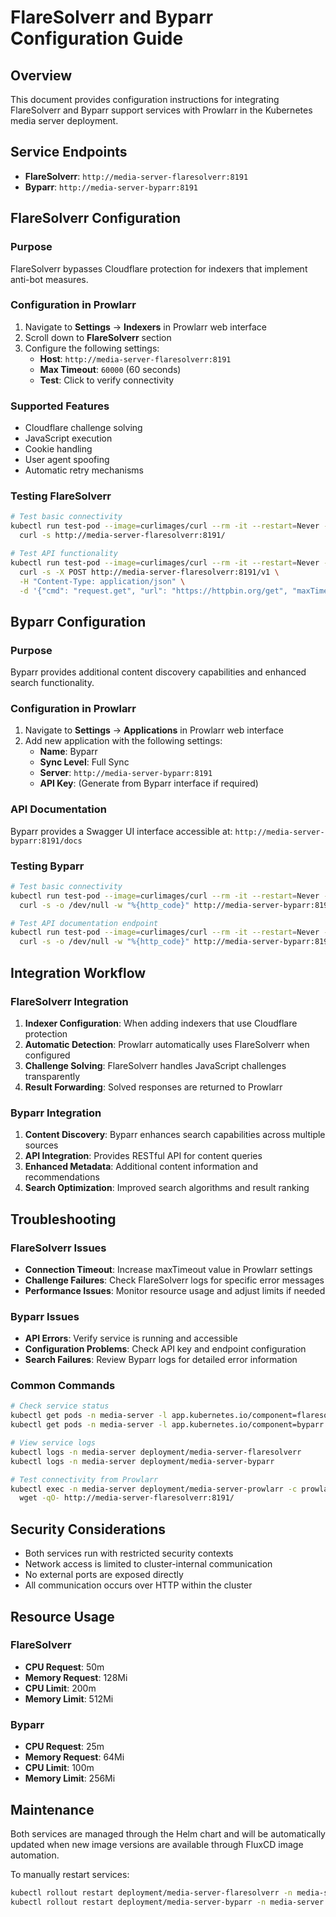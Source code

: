 # FlareSolverr and Byparr Configuration Guide

## Overview

This document provides configuration instructions for integrating FlareSolverr and Byparr support services with Prowlarr in the Kubernetes media server deployment.

## Service Endpoints

- **FlareSolverr**: `http://media-server-flaresolverr:8191`
- **Byparr**: `http://media-server-byparr:8191`

## FlareSolverr Configuration

### Purpose
FlareSolverr bypasses Cloudflare protection for indexers that implement anti-bot measures.

### Configuration in Prowlarr
1. Navigate to **Settings** → **Indexers** in Prowlarr web interface
2. Scroll down to **FlareSolverr** section
3. Configure the following settings:
   - **Host**: `http://media-server-flaresolverr:8191`
   - **Max Timeout**: `60000` (60 seconds)
   - **Test**: Click to verify connectivity

### Supported Features
- Cloudflare challenge solving
- JavaScript execution
- Cookie handling
- User agent spoofing
- Automatic retry mechanisms

### Testing FlareSolverr
```bash
# Test basic connectivity
kubectl run test-pod --image=curlimages/curl --rm -it --restart=Never -n media-server -- \
  curl -s http://media-server-flaresolverr:8191/

# Test API functionality
kubectl run test-pod --image=curlimages/curl --rm -it --restart=Never -n media-server -- \
  curl -s -X POST http://media-server-flaresolverr:8191/v1 \
  -H "Content-Type: application/json" \
  -d '{"cmd": "request.get", "url": "https://httpbin.org/get", "maxTimeout": 60000}'
```

## Byparr Configuration

### Purpose
Byparr provides additional content discovery capabilities and enhanced search functionality.

### Configuration in Prowlarr
1. Navigate to **Settings** → **Applications** in Prowlarr web interface
2. Add new application with the following settings:
   - **Name**: Byparr
   - **Sync Level**: Full Sync
   - **Server**: `http://media-server-byparr:8191`
   - **API Key**: (Generate from Byparr interface if required)

### API Documentation
Byparr provides a Swagger UI interface accessible at:
`http://media-server-byparr:8191/docs`

### Testing Byparr
```bash
# Test basic connectivity
kubectl run test-pod --image=curlimages/curl --rm -it --restart=Never -n media-server -- \
  curl -s -o /dev/null -w "%{http_code}" http://media-server-byparr:8191/

# Test API documentation endpoint
kubectl run test-pod --image=curlimages/curl --rm -it --restart=Never -n media-server -- \
  curl -s -o /dev/null -w "%{http_code}" http://media-server-byparr:8191/docs
```

## Integration Workflow

### FlareSolverr Integration
1. **Indexer Configuration**: When adding indexers that use Cloudflare protection
2. **Automatic Detection**: Prowlarr automatically uses FlareSolverr when configured
3. **Challenge Solving**: FlareSolverr handles JavaScript challenges transparently
4. **Result Forwarding**: Solved responses are returned to Prowlarr

### Byparr Integration
1. **Content Discovery**: Byparr enhances search capabilities across multiple sources
2. **API Integration**: Provides RESTful API for content queries
3. **Enhanced Metadata**: Additional content information and recommendations
4. **Search Optimization**: Improved search algorithms and result ranking

## Troubleshooting

### FlareSolverr Issues
- **Connection Timeout**: Increase maxTimeout value in Prowlarr settings
- **Challenge Failures**: Check FlareSolverr logs for specific error messages
- **Performance Issues**: Monitor resource usage and adjust limits if needed

### Byparr Issues
- **API Errors**: Verify service is running and accessible
- **Configuration Problems**: Check API key and endpoint configuration
- **Search Failures**: Review Byparr logs for detailed error information

### Common Commands
```bash
# Check service status
kubectl get pods -n media-server -l app.kubernetes.io/component=flaresolverr
kubectl get pods -n media-server -l app.kubernetes.io/component=byparr

# View service logs
kubectl logs -n media-server deployment/media-server-flaresolverr
kubectl logs -n media-server deployment/media-server-byparr

# Test connectivity from Prowlarr
kubectl exec -n media-server deployment/media-server-prowlarr -c prowlarr -- \
  wget -qO- http://media-server-flaresolverr:8191/
```

## Security Considerations

- Both services run with restricted security contexts
- Network access is limited to cluster-internal communication
- No external ports are exposed directly
- All communication occurs over HTTP within the cluster

## Resource Usage

### FlareSolverr
- **CPU Request**: 50m
- **Memory Request**: 128Mi
- **CPU Limit**: 200m
- **Memory Limit**: 512Mi

### Byparr
- **CPU Request**: 25m
- **Memory Request**: 64Mi
- **CPU Limit**: 100m
- **Memory Limit**: 256Mi

## Maintenance

Both services are managed through the Helm chart and will be automatically updated when new image versions are available through FluxCD image automation.

To manually restart services:
```bash
kubectl rollout restart deployment/media-server-flaresolverr -n media-server
kubectl rollout restart deployment/media-server-byparr -n media-server
```